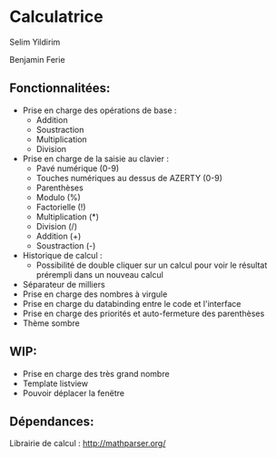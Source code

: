 # Calculatrice

Selim Yildirim

Benjamin Ferie


## Fonctionnalitées: 

- Prise en charge des opérations de base :
  - Addition
  - Soustraction
  - Multiplication
  - Division
- Prise en charge de la saisie au clavier :
  - Pavé numérique (0-9)
  - Touches numériques au dessus de AZERTY (0-9)
  - Parenthèses
  - Modulo (%)
  - Factorielle (!)
  - Multiplication (*)
  - Division (/)
  - Addition (+)
  - Soustraction (-)
- Historique de calcul :
  - Possibilité de double cliquer sur un calcul pour voir le résultat prérempli dans un nouveau calcul
- Séparateur de milliers
- Prise en charge des nombres à virgule
- Prise en charge du databinding entre le code et l'interface
- Prise en charge des priorités et auto-fermeture des parenthèses
- Thème sombre

## WIP:
- Prise en charge des très grand nombre 
- Template listview
- Pouvoir déplacer la fenëtre

## Dépendances:

Librairie de calcul : http://mathparser.org/
